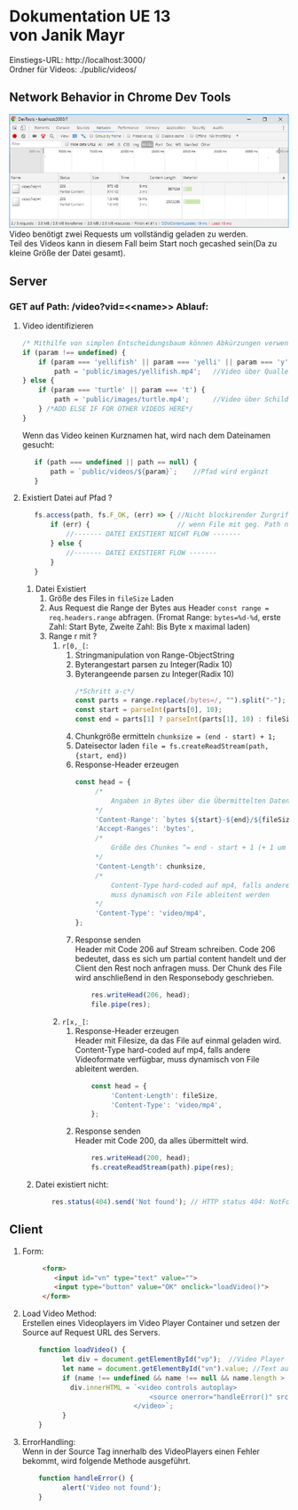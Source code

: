 # Dokumentation UE 13<br/> von Janik Mayr<br/>
Einstiegs-URL: http://localhost:3000/<br/>
Ordner für Videos: ./public/videos/<br/>
## Network Behavior in Chrome Dev Tools
![ChromeNetwork](ChromeNetworkBehavior.png)<br/>
Video benötigt zwei Requests um vollständig geladen zu werden. <br/>
Teil des Videos kann in diesem Fall beim Start noch gecashed sein(Da zu kleine Größe der Datei gesamt).
## Server
### GET auf Path: /video?vid=\<<name\>> Ablauf:
1)	Video identifizieren
     ```javascript
     /* Mithilfe von simplen Entscheidungsbaum können Abkürzungen verwendet werden. */
     if (param !== undefined) {
         if (param === 'yellifish' || param === 'yelli' || param === 'y') {
             path = 'public/images/yellifish.mp4';   //Video über Quallen
     } else {
         if (param === 'turtle' || param === 't') {
             path = 'public/images/turtle.mp4';      //Video über Schildkröten
         } /*ADD ELSE IF FOR OTHER VIDEOS HERE*/
     }
     ```
     Wenn das Video keinen Kurznamen hat, wird nach dem Dateinamen gesucht:<br/>
     ```javascript
        if (path === undefined || path == null) {
            path = `public/videos/${param}`;    //Pfad wird ergänzt
        }
     ```
2) Existiert Datei auf Pfad ?
    ```javascript
       fs.access(path, fs.F_OK, (err) => { //Nicht blockirender Zurgriff auf FileSystem,
           if (err) {                      // wenn File mit geg. Path nicht existiert wird ein Fehler geworden.
               //------- DATEI EXISTIERT NICHT FLOW -------
           } else {
               //------- DATEI EXISTIERT FLOW -------
           }
       }
    ```
    1)  Datei Existiert <br/>
           1) Größe des Files in ```fileSize``` Laden
           2) Aus Request die Range der Bytes aus Header ```const range = req.headers.range``` abfragen. (Fromat Range: ```bytes=%d-%d```, erste Zahl: Start Byte, Zweite Zahl: Bis Byte x maximal laden)
           3) Range r mit ?
               1) ```r[0,_[```:
                   1) Stringmanipulation von Range-ObjectString
                   2) Byterangestart parsen zu Integer(Radix 10)
                   3) Byterangeende parsen zu Integer(Radix 10)
                       ```javascript
                       /*Schritt a-c*/
                       const parts = range.replace(/bytes=/, "").split("-");
                       const start = parseInt(parts[0], 10);
                       const end = parts[1] ? parseInt(parts[1], 10) : fileSize - 1;
                       ```
                   4) Chunkgröße ermitteln ```chunksize = (end - start) + 1;```
                   5) Dateisector laden ```file = fs.createReadStream(path, {start, end})```
                   6) Response-Header erzeugen
                       ```javascript
                       const head = {
                            /*
                                Angaben in Bytes über die Übermittelten Daten: <Start>-<Ende>/<FileSizeGesamt>
                            */
                            'Content-Range': `bytes ${start}-${end}/${fileSize}`,
                            'Accept-Ranges': 'bytes',
                            /*
                                Größe des Chunkes ^= end - start + 1 (+ 1 um Array 0 Indexing auszugleichen)
                            */
                            'Content-Length': chunksize,
                            /*
                                Content-Type hard-coded auf mp4, falls andere Videoformate verfügbar,
                                muss dynamisch von File ableitent werden
                            */
                            'Content-Type': 'video/mp4',
                       };
                       ```
                   7) Response senden<br/>
                    Header mit Code 206 auf Stream schreiben. Code 206 bedeutet, dass es sich um partial content handelt und der Client den Rest noch anfragen muss. Der Chunk des File wird anschließend in den Responsebody geschrieben.
                       ```javascript
                           res.writeHead(206, head);
                           file.pipe(res);
                       ```
               2) ```r[x,_[```:
                   1) Response-Header erzeugen<br/>
                       Header mit Filesize, da das File auf einmal geladen wird. Content-Type hard-coded auf mp4, falls andere Videoformate verfügbar, muss dynamisch von File ableitent werden.
                       ```javascript
                           const head = {
                                'Content-Length': fileSize,
                                'Content-Type': 'video/mp4',
                           };
                       ```
                   2) Response senden<br/>
                       Header mit Code 200, da alles übermittelt wird.
                       ```javascript
                           res.writeHead(200, head);
                           fs.createReadStream(path).pipe(res);
                       ```
    2) Datei existiert nicht:
        ```javascript
            res.status(404).send('Not found'); // HTTP status 404: NotFound senden
        ```

## Client
1) Form:
   ```html
        <form>
           <input id="vn" type="text" value="">
           <input type="button" value="OK" onclick="loadVideo()">
        </form>
   ```
2) Load Video Method:<br/>
    Erstellen eines Videoplayers im Video Player Container und setzen der Source auf Request URL des Servers.
    ```javascript
        function loadVideo() {
              let div = document.getElementById("vp");  //Video Player Container Div
              let name = document.getElementById("vn").value; //Text aus Imputfield
              if (name !== undefined && name !== null && name.length > 0) {
                div.innerHTML = `<video controls autoplay>
                                    <source onerror="handleError()" src="/video?vid=${name}" type="video/mp4">
                                </video>`;
              }
        }
    ```
3) ErrorHandling:<br/>
    Wenn in der Source Tag innerhalb des VideoPlayers einen Fehler bekommt, wird folgende Methode ausgeführt.
    ```javascript
        function handleError() {
              alert('Video not found');
        }
    ```
